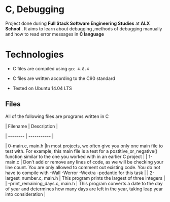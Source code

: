 # C, Debugging

Project done during **Full Stack Software Engineering Studies** at **ALX School** . It aims to learn about debugging ,methods of debugging manually and how to read error messages in **C language**


# Technologies

* C files are compiled using `gcc 4.8.4`
		
* C files are written according to the C90 standard
		
* Tested on Ubuntu 14.04 LTS


## Files
		
All of the following files are programs written in C


| Filename | Description |
		
| -------- | ----------- |

| 0-main.c, main.h |In most projects, we often give you only one main file to test with. For example, this main file is a test for a postitive_or_negative() function similar to the one you worked with in an earlier C project |
| 1-main.c | Don’t add or remove any lines of code, as we will be checking your line count. You are only allowed to comment out existing code.
You do not have to compile with -Wall -Werror -Wextra -pedantic for this task |
| 2-largest_number.c, main.h | This program prints the largest of three integers |
| -print_remaining_days.c, main.h | This program converts a date to the day of year and determines how many days are left in the year, taking leap year into consideration |

